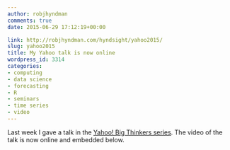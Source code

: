 ```yaml
---
author: robjhyndman
comments: true
date: 2015-06-29 17:12:19+00:00

link: http://robjhyndman.com/hyndsight/yahoo2015/
slug: yahoo2015
title: My Yahoo talk is now online
wordpress_id: 3314
categories:
- computing
- data science
- forecasting
- R
- seminars
- time series
- video
---
```


Last week I gave a talk in the [Yahoo! Big Thinkers series](https://labs.yahoo.com/news/big-thinker-rob-hyndman-explores-science-forecasting-and-prediction). The video of the talk is now online and embedded below.



